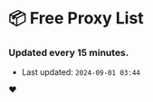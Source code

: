 # :package: Free Proxy List
### Updated every 15 minutes.

- Last updated: `2024-09-01 03:44`

:heart:
